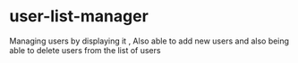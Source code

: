 # user-list-manager
Managing users by displaying it , Also able to add new users and also being able to delete users from the list of users
